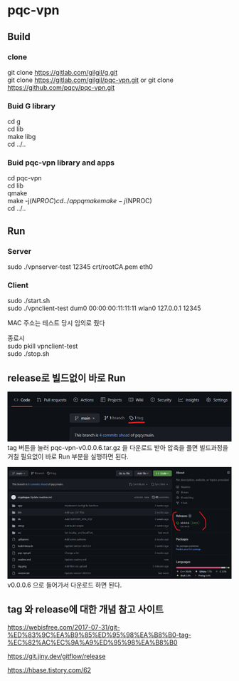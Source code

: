 pqc-vpn
===

## Build

### clone
git clone https://gitlab.com/gilgil/g.git  
git clone https://gitlab.com/gilgil/pqc-vpn.git or git clone https://github.com/pqcy/pqc-vpn.git

### Buid G library
cd g  
cd lib  
make libg  
cd ../..  

### Buid pqc-vpn library and apps
cd pqc-vpn  
cd lib  
qmake  
make -j$(NPROC)  
cd ../app  
qmake  
make -j$(NPROC)  
cd ../..  

## Run

### Server
sudo ./vpnserver-test 12345 crt/rootCA.pem eth0  

### Client
sudo ./start.sh  
sudo ./vpnclient-test dum0 00:00:00:11:11:11 wlan0 127.0.0.1 12345  

MAC 주소는 테스트 당시 임의로 줬다   

종료시   
sudo pkill vpnclient-test   
sudo ./stop.sh  

## release로 빌드없이 바로 Run   

![ApplicationWindow 레이아웃](./tag.png)
tag 버튼을 눌러 pqc-vpn-v0.0.0.6.tar.gz 을 다운로드 받아 압축을 풀면 빌드과정을 거칠 필요없이 바로 Run 부분을 실행하면 된다.   

![ApplicationWindow 레이아웃](./release.png)
v0.0.0.6 으로 들어가서 다운로드 하면 된다.   

## tag 와 release에 대한 개념 참고 사이트   

https://webisfree.com/2017-07-31/git-%ED%83%9C%EA%B9%85%ED%95%98%EA%B8%B0-tag-%EC%82%AC%EC%9A%A9%ED%95%98%EA%B8%B0   

https://git.jiny.dev/gitflow/release   

https://hbase.tistory.com/62
